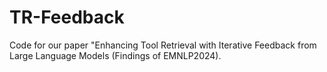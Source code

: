 # TR-Feedback
Code for our paper "Enhancing Tool Retrieval with Iterative Feedback from Large Language Models (Findings of EMNLP2024).
